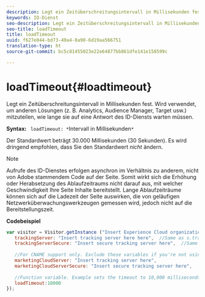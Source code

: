 ```yaml
---
description: Legt ein Zeitüberschreitungsintervall in Millisekunden fest. Wird verwendet, um anderen Lösungen (z. B. Analytics, Audience Manager, Target usw.) mitzuteilen, wie lange sie auf eine Antwort des ID-Diensts warten müssen.
keywords: ID-Dienst
seo-description: Legt ein Zeitüberschreitungsintervall in Millisekunden fest. Wird verwendet, um anderen Lösungen (z. B. Analytics, Audience Manager, Target usw.) mitzuteilen, wie lange sie auf eine Antwort des ID-Diensts warten müssen.
seo-title: loadTimeout
title: loadTimeout
uuid: f627e044-bd73-49a4-8a90-6d19aa566751
translation-type: ht
source-git-commit: bc5c81455023e22e64877bb861dfe141e158599c

---
```



# loadTimeout{#loadtimeout}

Legt ein Zeitüberschreitungsintervall in Millisekunden fest. Wird verwendet, um anderen Lösungen (z. B. Analytics, Audience Manager, Target usw.) mitzuteilen, wie lange sie auf eine Antwort des ID-Diensts warten müssen.

**Syntax:** ` loadTimeout: *`Intervall in Millisekunden`*`

Der Standardwert beträgt 30.000 Millisekunden (30 Sekunden). Es wird dringend empfohlen, dass Sie den Standardwert *nicht* ändern.

>[!NOTE]
>
>Aufrufe des ID-Dienstes erfolgen asynchron im Verhältnis zu anderem, nicht von Adobe stammendem Code auf der Seite. Somit wirkt sich die Erhöhung oder Herabsetzung des Ablaufzeitraums nicht darauf aus, mit welcher Geschwindigkeit Ihre Seite Inhalte bereitstellt. Lange Ablaufzeiträume können sich auf die Ladezeit der Seite auswirken, die von geläufigen Netzwerküberwachungswerkzeugen gemessen wird, jedoch nicht auf die Bereitstellungszeit.

**Codebeispiel**

```js
var visitor = Visitor.getInstance ("Insert Experience Cloud organization ID here",{ 
   trackingServer: "Insert tracking server here here",  //Same as s.trackingServer 
   trackingServerSecure: "Insert secure tracking server here",  //Same as s.trackingServerSecure 
 
   //For CNAME support only. Exclude these variables if you're not using CNAME 
   marketingCloudServer: "Insert tracking server here", 
   marketingCloudServerSecure: "Insert secure tracking server here", 
 
   //Function variable. Example sets the timeout to 10,000 milliseconds (10 seconds). 
   loadTimeout:10000 
});
```

